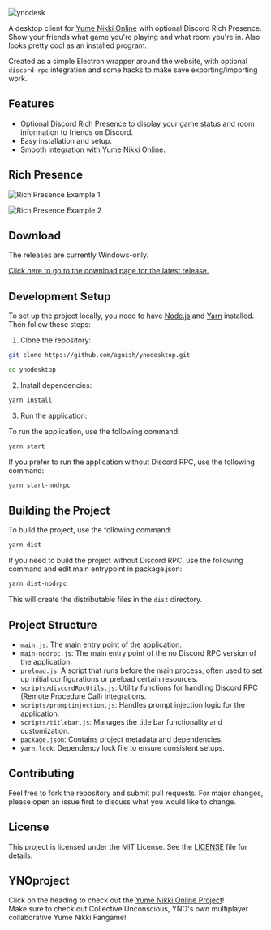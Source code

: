 
![ynodesk](https://user-images.githubusercontent.com/2998216/201456135-270da105-a4fa-4976-a69a-3a69e5d3fe59.png)

A desktop client for [Yume Nikki Online](https://ynoproject.net/) with optional Discord Rich Presence. Show your friends what game you're playing and what room you're in. Also looks pretty cool as an installed program.

Created as a simple Electron wrapper around the website, with optional `discord-rpc` integration and some hacks to make save exporting/importing work.

## Features

- Optional Discord Rich Presence to display your game status and room information to friends on Discord.
- Easy installation and setup.
- Smooth integration with Yume Nikki Online.

## Rich Presence

![Rich Presence Example 1](https://user-images.githubusercontent.com/2998216/201456282-6337d763-db5c-4fc2-b399-00b3513b1f7b.png)

![Rich Presence Example 2](https://user-images.githubusercontent.com/2998216/201456297-8cb36ebb-6400-4ae8-9804-ce51bcf3c1b5.png)

## Download

The releases are currently Windows-only.

[Click here to go to the download page for the latest release.](https://github.com/aguish/ynodesktop/releases/latest)

## Development Setup

To set up the project locally, you need to have [Node.js](https://nodejs.org/) and [Yarn](https://yarnpkg.com/) installed. Then follow these steps:

1. Clone the repository:

```sh
git clone https://github.com/aguish/ynodesktop.git

cd ynodesktop
```

2. Install dependencies:

```sh
yarn install
```

3. Run the application:

To run the application, use the following command:

```sh
yarn start
```

If you prefer to run the application without Discord RPC, use the following command:

```sh
yarn start-nodrpc
```

## Building the Project

To build the project, use the following command:

```sh
yarn dist
```

If you need to build the project without Discord RPC, use the following command and edit main entrypoint in package.json:

```sh
yarn dist-nodrpc
```

This will create the distributable files in the `dist` directory.

## Project Structure

- `main.js`: The main entry point of the application.
- `main-nodrpc.js`: The main entry point of the no Discord RPC version of the application.
- `preload.js`: A script that runs before the main process, often used to set up initial configurations or preload certain resources.
- `scripts/discordRpcUtils.js`: Utility functions for handling Discord RPC (Remote Procedure Call) integrations.
- `scripts/promptinjection.js`: Handles prompt injection logic for the application.
- `scripts/titlebar.js`: Manages the title bar functionality and customization.
- `package.json`: Contains project metadata and dependencies.
- `yarn.lock`: Dependency lock file to ensure consistent setups.

## Contributing

Feel free to fork the repository and submit pull requests. For major changes, please open an issue first to discuss what you would like to change.

## License

This project is licensed under the MIT License. See the [LICENSE](LICENSE) file for details.

## YNOproject

Click on the heading to check out the [Yume Nikki Online Project](https://github.com/ynoproject)!  
Make sure to check out Collective Unconscious, YNO's own multiplayer collaborative Yume Nikki Fangame!
